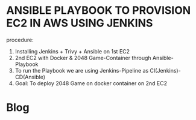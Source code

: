 # ANSIBLE PLAYBOOK TO PROVISION EC2 IN AWS USING JENKINS
procedure:
1. Installing Jenkins + Trivy + Ansible on 1st EC2
2. 2nd EC2 with Docker & 2048 Game-Container through Ansible-Playbook
3. To run the Playbook we are using Jenkins-Pipeline as CI(Jenkins)-CD(Ansible)
4. Goal: To deploy 2048 Game on docker container on 2nd EC2

# Blog

